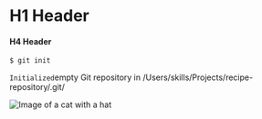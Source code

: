 # H1 Header
#### H4 Header

```
$ git init
```
```Initialized```empty Git repository in /Users/skills/Projects/recipe-repository/.git/

![Image of a cat with a hat](https://octodex.github.com/images/yaktocat.png)


